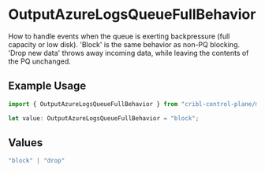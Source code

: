 # OutputAzureLogsQueueFullBehavior

How to handle events when the queue is exerting backpressure (full capacity or low disk). 'Block' is the same behavior as non-PQ blocking. 'Drop new data' throws away incoming data, while leaving the contents of the PQ unchanged.

## Example Usage

```typescript
import { OutputAzureLogsQueueFullBehavior } from "cribl-control-plane/models";

let value: OutputAzureLogsQueueFullBehavior = "block";
```

## Values

```typescript
"block" | "drop"
```